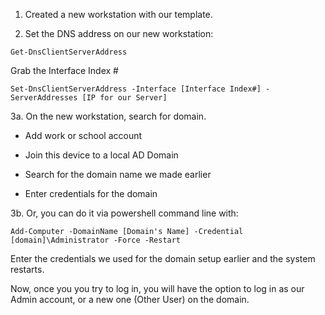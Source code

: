 1. Created a new workstation with our template.

2. Set the DNS address on our new workstation:

```Get-DnsClientServerAddress```

Grab the Interface Index #

```Set-DnsClientServerAddress -Interface [Interface Index#] -ServerAddresses [IP for our Server]```

3a. On the new workstation, search for domain.

  - Add work or school account
  
  - Join this device to a local AD Domain

  - Search for the domain name we made earlier

  - Enter credentials for the domain

3b. Or, you can do it via powershell command line with:

```
Add-Computer -DomainName [Domain's Name] -Credential [domain]\Administrator -Force -Restart
```

Enter the credentials we used for the domain setup earlier and the system restarts.

Now, once you you try to log in, you will have the option to log in as our Admin account, or a new one (Other User) on the domain.

